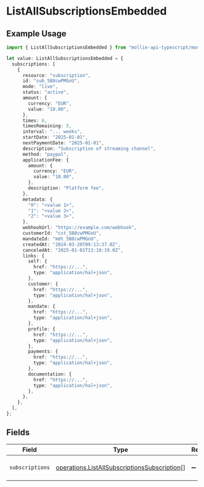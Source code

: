 # ListAllSubscriptionsEmbedded

## Example Usage

```typescript
import { ListAllSubscriptionsEmbedded } from "mollie-api-typescript/models/operations";

let value: ListAllSubscriptionsEmbedded = {
  subscriptions: [
    {
      resource: "subscription",
      id: "sub_5B8cwPMGnU",
      mode: "live",
      status: "active",
      amount: {
        currency: "EUR",
        value: "10.00",
      },
      times: 6,
      timesRemaining: 5,
      interval: "... weeks",
      startDate: "2025-01-01",
      nextPaymentDate: "2025-01-01",
      description: "Subscription of streaming channel",
      method: "paypal",
      applicationFee: {
        amount: {
          currency: "EUR",
          value: "10.00",
        },
        description: "Platform fee",
      },
      metadata: {
        "0": "<value 1>",
        "1": "<value 2>",
        "2": "<value 3>",
      },
      webhookUrl: "https://example.com/webhook",
      customerId: "cst_5B8cwPMGnU",
      mandateId: "mdt_5B8cwPMGnU",
      createdAt: "2024-03-20T09:13:37.0Z",
      canceledAt: "2025-01-01T13:10:19.0Z",
      links: {
        self: {
          href: "https://...",
          type: "application/hal+json",
        },
        customer: {
          href: "https://...",
          type: "application/hal+json",
        },
        mandate: {
          href: "https://...",
          type: "application/hal+json",
        },
        profile: {
          href: "https://...",
          type: "application/hal+json",
        },
        payments: {
          href: "https://...",
          type: "application/hal+json",
        },
        documentation: {
          href: "https://...",
          type: "application/hal+json",
        },
      },
    },
  ],
};
```

## Fields

| Field                                                                                                        | Type                                                                                                         | Required                                                                                                     | Description                                                                                                  |
| ------------------------------------------------------------------------------------------------------------ | ------------------------------------------------------------------------------------------------------------ | ------------------------------------------------------------------------------------------------------------ | ------------------------------------------------------------------------------------------------------------ |
| `subscriptions`                                                                                              | [operations.ListAllSubscriptionsSubscription](../../models/operations/listallsubscriptionssubscription.md)[] | :heavy_minus_sign:                                                                                           | A list of subscription objects.                                                                              |